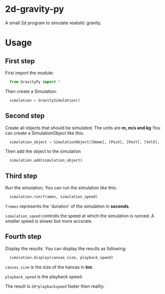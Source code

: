 # 2d-gravity-py
A small 2d program to simulate realistic gravity.

# Usage
## First step
First import the module:
```python
  from GravityPy import *
```
Then create a Simulation:
```python
  simulation = GravitySimulation()
```

## Second step
Create all objects that should be simulated.
The units are **m, m/s and kg**
You can create a SimulationObject like this:
```python
  simulation_object = SimulationObject([Name], [PosX], [PosY], [VelX], [VelY], [Mass])
```
Then add the object to the simulation
```python
  simulation.add(simulation_object)
```

## Third step
Run the simulation.
You can run the simulation like this:
```python
  simulation.run(frames, simulation_speed)
```
`frames` represents the 'duration' of the simulation in **seconds**.

`simulation_speed` controlls the speed at which the simulation is runned. A smaller speed is slower but more accurate.

## Fourth step
Display the results.
You can display the results as following:
```python
  simulation.display(canvas_size, playback_speed)
```
`canvas_size` is the size of the kanvas in **km**.

`playback_speed` is the playback speed.

The result is `20*playbackspeed` faster then reality.

